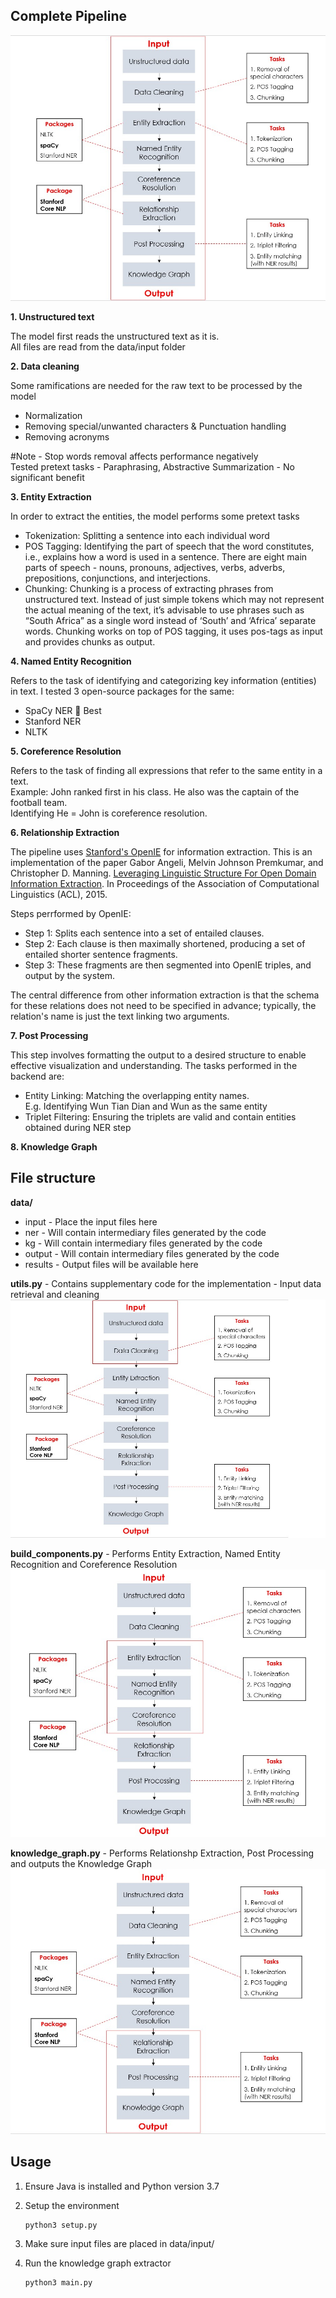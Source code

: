 
## **Complete Pipeline**

![Overview](images/overview.jpg)

**1.    Unstructured text**

The model first reads the unstructured text as it is. <br>
All files are read from the data/input folder

**2.	Data cleaning**

Some ramifications are needed for the raw text to be processed by the model
*	Normalization
*	Removing special/unwanted characters & Punctuation handling
*	Removing acronyms

#Note - Stop words removal affects performance negatively <br>
Tested pretext tasks - Paraphrasing, Abstractive Summarization - No significant benefit

**3.	Entity Extraction** 

In order to extract the entities, the model performs some pretext tasks

*	Tokenization: Splitting a sentence into each individual word
*	POS Tagging: Identifying the part of speech that the word constitutes, i.e., explains how a word is used in a sentence. There are eight main parts of speech - nouns, pronouns, adjectives, verbs, adverbs, prepositions, conjunctions, and interjections.
*	Chunking: Chunking is a process of extracting phrases from unstructured text. Instead of just simple tokens which may not represent the actual meaning of the text, it’s advisable to use phrases such as “South Africa” as a single word instead of ‘South’ and ‘Africa’ separate words. Chunking works on top of POS tagging, it uses pos-tags as input and provides chunks as output.

**4.	Named Entity Recognition**

Refers to the task of identifying and categorizing key information (entities) in text.
I tested 3 open-source packages for the same:
*	SpaCy NER  Best
*	Stanford NER
*	NLTK 

**5.	Coreference Resolution**

Refers to the task of finding all expressions that refer to the same entity in a text.<br>
Example: John ranked first in his class. He also was the captain of the football team.<br>
Identifying He = John is coreference resolution.

**6.	Relationship Extraction**

The pipeline uses [Stanford's OpenIE](https://nlp.stanford.edu/software/openie.html) for information extraction.
This is an implementation of the paper Gabor Angeli, Melvin Johnson Premkumar, and Christopher D. Manning. [Leveraging Linguistic Structure For Open Domain Information Extraction](https://nlp.stanford.edu/pubs/2015angeli-openie.pdf). In Proceedings of the Association of Computational Linguistics (ACL), 2015.

Steps perrformed by OpenIE:
*	Step 1: Splits each sentence into a set of entailed clauses. 
*	Step 2: Each clause is then maximally shortened, producing a set of entailed shorter sentence fragments. 
*	Step 3: These fragments are then segmented into OpenIE triples, and output by the system.

The central difference from other information extraction is that the schema for these relations does not need to be specified in advance; typically, the relation's name is just the text linking two arguments.

**7.	Post Processing**

This step involves formatting the output to a desired structure to enable effective visualization and understanding.
The tasks performed in the backend are:
*	Entity Linking: Matching the overlapping entity names. <br>
    E.g. Identifying Wun Tian Dian and Wun as the same entity
*	Triplet Filtering: Ensuring the triplets are valid and contain entities obtained during NER step

**8.	Knowledge Graph**


## **File structure**

**data/**
 - input - Place the input files here
 - ner - Will contain intermediary files generated by the code
 - kg - Will contain intermediary files generated by the code
 - output - Will contain intermediary files generated by the code
 - results - Output files will be available here

**utils.py** - Contains supplementary code for the implementation - Input data retrieval and cleaning
![Preprocessing](images/preprocessing.jpg)

**build_components.py** - Performs Entity Extraction, Named Entity Recognition and Coreference Resolution
![Building components](images/build_components.jpg)

**knowledge_graph.py** - Performs Relationshp Extraction, Post Processing and outputs the Knowledge Graph 
![Knowledge graph](images/knowledge_graph.jpg)


## **Usage**

1.  Ensure Java is installed and Python version 3.7 
2.  Setup the environment   

        python3 setup.py

3.  Make sure input files are placed in data/input/

4.  Run the knowledge graph extractor
       
        python3 main.py

